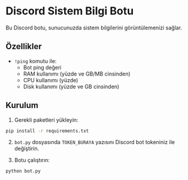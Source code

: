 # Discord Sistem Bilgi Botu

Bu Discord botu, sunucunuzda sistem bilgilerini görüntülemenizi sağlar.

## Özellikler

- `!ping` komutu ile:
  - Bot ping değeri
  - RAM kullanımı (yüzde ve GB/MB cinsinden)
  - CPU kullanımı (yüzde)
  - Disk kullanımı (yüzde ve GB cinsinden)

## Kurulum

1. Gerekli paketleri yükleyin:
```bash
pip install -r requirements.txt
```

2. `bot.py` dosyasında `TOKEN_BURAYA` yazısını Discord bot tokeniniz ile değiştirin.

3. Botu çalıştırın:
```bash
python bot.py
```

